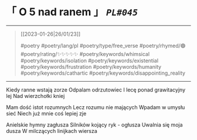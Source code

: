 # &#12300; O 5 nad ranem &#12301; *`PL#045`*

---

> [[2023-01-26|26/01/23]]
> 
> #poetry 
> #poetry/lang/pl 
> #poetry/type/free_verse 
> #poetry/rhymed/🟢 
> #poetry/rating/✨✨✨✨✨ 
> #poetry/keywords/whimsical #poetry/keywords/isolation #poetry/keywords/existential #poetry/keywords/frustration #poetry/keywords/humanity #poetry/keywords/cathartic #poetry/keywords/disappointing_reality 

---

Kiedy ranne wstają zorze 
Odpalam odrzutowiec
I lecę ponad grawitacyjny lej 
Nad wierzchołki kniej

Mam dość istot rozumnych
Lecz rozumu nie mających
Wpadam w umysłu sieć
Niech już mnie coś lepiej zje

Anielskie hymny zagłusza
Silników kojący ryk - ogłusza
Uwalnia się moja dusza
W milczących linijkach wiersza
